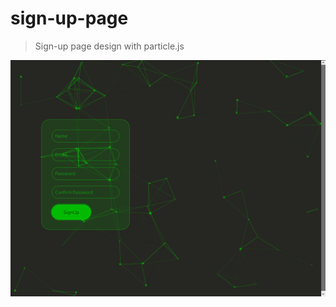 # sign-up-page
> Sign-up page design with particle.js

<!-- <img src="./Sign-up Page.png" alt="Page Preview"/> -->
<!-- <img src="./Screenshot.png" alt="Page Preview"/> -->
<img src="./Screenshot2.png" alt="Page Preview"/>
